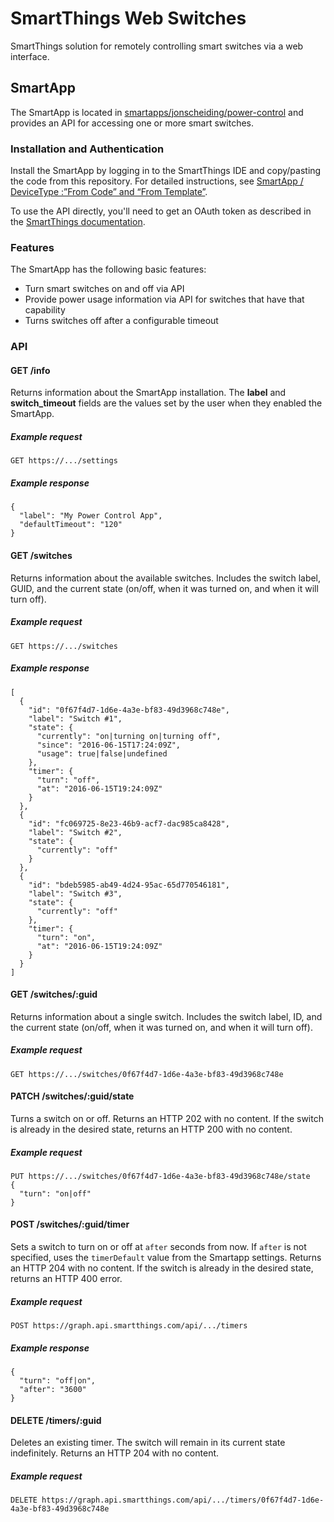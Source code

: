 # SmartThings Web Switches
SmartThings solution for remotely controlling smart switches via a web interface.

## SmartApp

  The SmartApp is located in [smartapps/jonscheiding/power-control](smartapps/jonscheiding/power-control) and provides an API for accessing one or more smart switches.

### Installation and Authentication

Install the SmartApp by logging in to the SmartThings IDE and copy/pasting the code from this repository.  For detailed instructions, see [SmartApp / DeviceType :”From Code” and “From Template”](https://community.smartthings.com/t/smartapp-devicetype-from-code-and-from-template/11255).

To use the API directly, you'll need to get an OAuth token as described in the [SmartThings documentation](http://docs.smartthings.com/en/latest/smartapp-web-services-developers-guide/authorization.html).

### Features

The SmartApp has the following basic features:

* Turn smart switches on and off via API
* Provide power usage information via API for switches that have that capability
* Turns switches off after a configurable timeout

### API
#### GET /info
Returns information about the SmartApp installation.  The **label** and **switch_timeout** fields are the values set by the user when they enabled the SmartApp.
##### Example request
    GET https://.../settings
##### Example response
    {
      "label": "My Power Control App",
      "defaultTimeout": "120"
    }
    
#### GET /switches
Returns information about the available switches.  Includes the switch label, GUID, and the current state (on/off, when it was turned on, and when it will turn off).
##### Example request
    GET https://.../switches
##### Example response
    [
      {
        "id": "0f67f4d7-1d6e-4a3e-bf83-49d3968c748e",
        "label": "Switch #1",
        "state": {
          "currently": "on|turning on|turning off",
          "since": "2016-06-15T17:24:09Z",
          "usage": true|false|undefined
        },
        "timer": {
          "turn": "off",
          "at": "2016-06-15T19:24:09Z"
        }
      },
      {
        "id": "fc069725-8e23-46b9-acf7-dac985ca8428",
        "label": "Switch #2",
        "state": {
          "currently": "off"
        }
      },
      {
        "id": "bdeb5985-ab49-4d24-95ac-65d770546181",
        "label": "Switch #3",
        "state": {
          "currently": "off"
        },
        "timer": {
          "turn": "on",
          "at": "2016-06-15T19:24:09Z"
        }
      }
    ]
 
#### GET /switches/:guid 
Returns information about a single switch.  Includes the switch label, ID, and the current state (on/off, when it was turned on, and when it will turn off).
##### Example request
    GET https://.../switches/0f67f4d7-1d6e-4a3e-bf83-49d3968c748e
    
#### PATCH /switches/:guid/state
Turns a switch on or off.  Returns an HTTP 202 with no content.  If the switch is already in the desired state, returns an HTTP 200 with no content.
##### Example request
    PUT https://.../switches/0f67f4d7-1d6e-4a3e-bf83-49d3968c748e/state
    {
      "turn": "on|off"
    }

#### POST /switches/:guid/timer
Sets a switch to turn on or off at `after` seconds from now.  If `after` is not specified, uses the `timerDefault` value from the Smartapp settings.  Returns an HTTP 204 with no content.  If the switch is already in the desired state, returns an HTTP 400 error.
##### Example request
    POST https://graph.api.smartthings.com/api/.../timers
##### Example response
    {
      "turn": "off|on",
      "after": "3600"
    }
    
#### DELETE /timers/:guid
Deletes an existing timer.  The switch will remain in its current state indefinitely.  Returns an HTTP 204 with no content.
##### Example request
    DELETE https://graph.api.smartthings.com/api/.../timers/0f67f4d7-1d6e-4a3e-bf83-49d3968c748e
   
